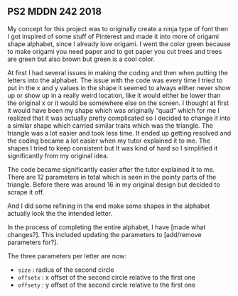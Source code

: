 ## PS2 MDDN 242 2018

My concept for this project was to originally create a ninja type of font then I got inspired of some stuff of Pinterest and made it into more of origami shape alphabet, since I already love origami. I went the color green because to make origami you need paper and to get paper you cut trees and trees are green but also brown but green is a cool color. 

At first I had several issues in making the coding and then when putting the letters into the alphabet. The issue with the code was every time I tried to put in the x and y values in the shape it seemed to always either never show up or show up in a really weird location,  like it would either be lower than the original x or it would be somewhere else on the screen. I thought at first it would have been my shape which was originally “quad” which for me I realized that it was actually pretty complicated so I decided to change it into a similar shape which carried similar traits which was the triangle. The triangle was a lot easier and took less time. It ended up getting resolved and the coding became a lot easier when my tutor explained it to me. The shapes I tried to keep consistent but It was kind of hard so I simplified it significantly from my original idea. 

The code became significantly easier after the tutor explained it to me.  There are 12 parameters in total which is seen in the pointy parts of the triangle. Before there was around 16 in my original design but decided to scrape it off. 

And I did some refining in the end make some shapes in the alphabet actually look the the intended letter.

In the process of completing the entire alphabet, I have [made what changes?].
This included updating the parameters to [add/remove parameters for?].

The three parameters per letter are now:
  * `size` : radius of the second circle
  * `offsetx` : x offset of the second circle relative to the first one
  * `offsety` : y offset of the second circle relative to the first one

